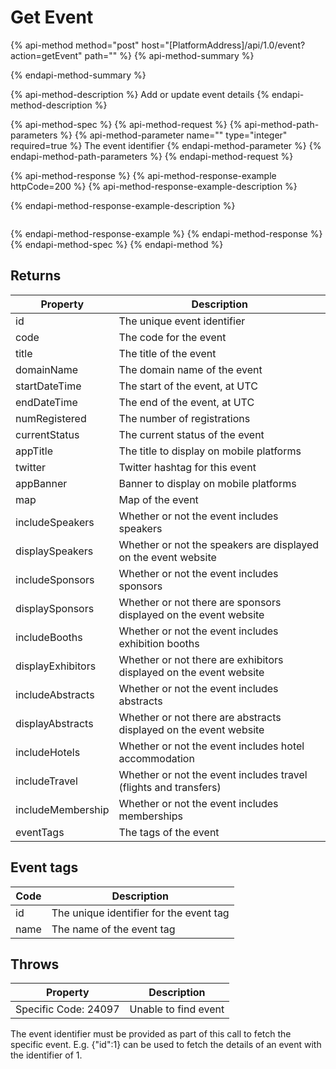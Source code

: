 # Get Event

{% api-method method="post" host="\[PlatformAddress\]/api/1.0/event?action=getEvent" path="" %}
{% api-method-summary %}

{% endapi-method-summary %}

{% api-method-description %}
Add or update event details
{% endapi-method-description %}

{% api-method-spec %}
{% api-method-request %}
{% api-method-path-parameters %}
{% api-method-parameter name="" type="integer" required=true %}
The event identifier
{% endapi-method-parameter %}
{% endapi-method-path-parameters %}
{% endapi-method-request %}

{% api-method-response %}
{% api-method-response-example httpCode=200 %}
{% api-method-response-example-description %}

{% endapi-method-response-example-description %}

```

```
{% endapi-method-response-example %}
{% endapi-method-response %}
{% endapi-method-spec %}
{% endapi-method %}

## Returns

| Property | Description |
| --- | --- |
| id | The unique event identifier |
| code | The code for the event |
| title | The title of the event |
| domainName | The domain name of the event |
| startDateTime | The start of the event, at UTC |
| endDateTime | The end of the event, at UTC |
| numRegistered | The number of registrations |
| currentStatus | The current status of the event |
| appTitle | The title to display on mobile platforms |
| twitter | Twitter hashtag for this event |
| appBanner | Banner to display on mobile platforms |
| map | Map of the event |
| includeSpeakers | Whether or not the event includes speakers |
| displaySpeakers | Whether or not the speakers are displayed on the event website |
| includeSponsors | Whether or not the event includes sponsors |
| displaySponsors | Whether or not there are sponsors displayed on the event website |
| includeBooths | Whether or not the event includes exhibition booths |
| displayExhibitors | Whether or not there are exhibitors displayed on the event website |
| includeAbstracts | Whether or not the event includes abstracts |
| displayAbstracts | Whether or not there are abstracts displayed on the event website |
| includeHotels | Whether or not the event includes hotel accommodation |
| includeTravel | Whether or not the event includes travel \(flights and transfers\) |
| includeMembership | Whether or not the event includes memberships |
| eventTags | The tags of the event |

## Event tags

| Code | Description |
| --- | --- |
| id | The unique identifier for the event tag |
| name | The name of the event tag |

## Throws

| Property | Description |
| --- | --- |
| Specific Code: 24097 | Unable to find event |

The event identifier must be provided as part of this call to fetch the specific event. E.g. {"id":1} can be used to fetch the details of an event with the identifier of 1.

